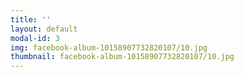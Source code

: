 ```yaml
---
title: ''
layout: default
modal-id: 3
img: facebook-album-10158907732820107/10.jpg
thumbnail: facebook-album-10158907732820107/10.jpg
---
```


